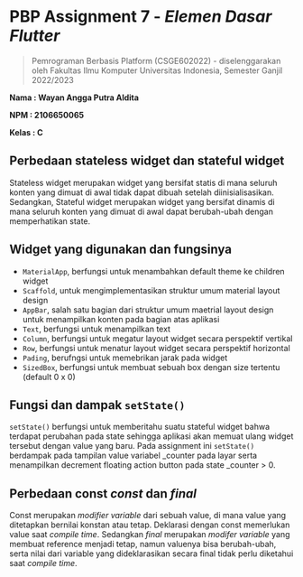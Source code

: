 
# PBP Assignment 7 - *Elemen Dasar Flutter*

> Pemrograman Berbasis Platform (CSGE602022) - diselenggarakan oleh 
> Fakultas Ilmu Komputer Universitas Indonesia, Semester Ganjil 2022/2023

**Nama  : Wayan Angga Putra Aldita**

**NPM   : 2106650065**

**Kelas : C**

## Perbedaan stateless widget dan stateful widget
Stateless widget merupakan widget yang bersifat statis di mana seluruh konten yang dimuat di awal tidak dapat dibuah setelah diinisialisasikan. Sedangkan, Stateful widget merupakan widget yang bersifat dinamis di mana seluruh konten yang dimuat di awal dapat berubah-ubah dengan memperhatikan state.

## Widget yang digunakan dan fungsinya
- `MaterialApp`, berfungsi untuk menambahkan default theme ke children widget
- `Scaffold`, untuk mengimplementasikan struktur umum material layout design
- `AppBar`, salah satu bagian dari struktur umum maetrial layout design untuk menampilkan konten pada bagian atas aplikasi 
- `Text`, berfungsi untuk menampilkan text
- `Column`, berfungsi untuk megatur layout widget secara perspektif vertikal
- `Row`, berfungsi untuk menatur layout widget secara perspektif horizontal
- `Pading`, berufngsi untuk memebrikan jarak pada widget
- `SizedBox`, berfungsi untuk membuat sebuah box dengan size tertentu (default 0 x 0)

## Fungsi dan dampak `setState()`
`setState()` berfungsi untuk memberitahu suatu stateful widget bahwa terdapat perubahan pada state sehingga aplikasi akan memuat ulang widget tersebut dengan value yang baru. Pada assignment ini `setState()` berdampak pada tampilan value variabel _counter pada layar serta menampilkan decrement floating action button pada state _counter > 0.

## Perbedaan const *const* dan *final*
Const merupakan *modifier variable* dari sebuah value, di mana value yang ditetapkan bernilai konstan atau tetap. Deklarasi dengan const memerlukan value saat *compile time*. Sedangkan *final* merupakan *modifer variable* yang membuat reference menjadi tetap, namun valuenya bisa berubah-ubah, serta nilai dari variable yang dideklarasikan secara final tidak perlu diketahui saat *compile time*.
